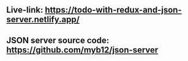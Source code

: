 ## Live-link: https://todo-with-redux-and-json-server.netlify.app/
## JSON server source code: https://github.com/myb12/json-server
